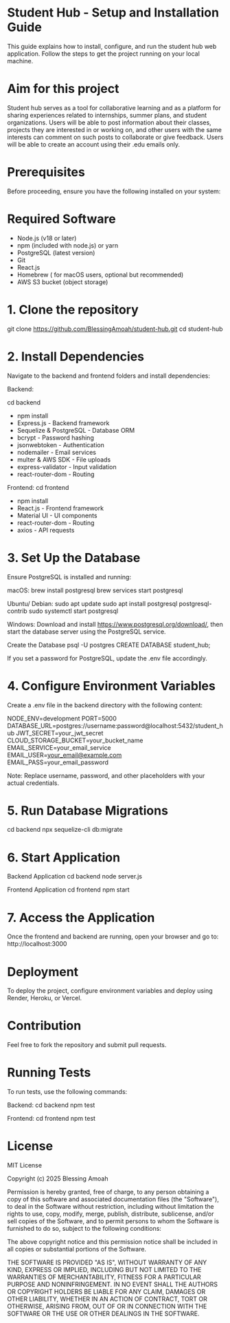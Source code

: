 # Student Hub - Setup and Installation Guide

This guide explains how to install, configure, and run the student hub web application. Follow the steps to get the project running on your local machine.

# Aim for this project
Student hub serves as a tool for collaborative learning and as a platform for sharing experiences related to internships, summer plans, and student organizations. Users will be able to post information about their classes, projects they are interested in or working on, and other users with the same interests can comment on such posts to collaborate or give feedback. Users will be able to create an account using their .edu emails only.

# Prerequisites

Before proceeding, ensure you have the following installed on your system:

# Required Software

- Node.js (v18 or later)
- npm (included with node.js) or yarn
- PostgreSQL (latest version)
- Git
- React.js
- Homebrew ( for macOS users, optional but recommended)
- AWS S3 bucket (object storage)

# 1. Clone the repository
git clone https://github.com/BlessingAmoah/student-hub.git
cd student-hub

# 2. Install Dependencies

Navigate to the backend and frontend folders and install dependencies:

Backend:

cd backend
- npm install
- Express.js - Backend framework
- Sequelize & PostgreSQL - Database ORM
- bcrypt - Password hashing
- jsonwebtoken - Authentication
- nodemailer - Email services
- multer & AWS SDK - File uploads
- express-validator - Input validation
- react-router-dom - Routing

Frontend:
cd frontend
- npm install
- React.js - Frontend framework
- Material UI - UI components
- react-router-dom - Routing
- axios - API requests

# 3. Set Up the Database

Ensure PostgreSQL is installed and running:

macOS:
brew install postgresql
brew services start postgresql

Ubuntu/ Debian:
sudo apt update
sudo apt install postgresql postgresql-contrib
sudo systemctl start postgresql

Windows:
Download and install https://www.postgresql.org/download/, then start the database server using the PostgreSQL service.

Create the Database
psql -U postgres
CREATE DATABASE student_hub;

If you set a password for PostgreSQL, update the .env file accordingly.

# 4. Configure Environment Variables

Create a .env file in the backend directory with the following content:

NODE_ENV=development
PORT=5000
DATABASE_URL=postgres://username:password@localhost:5432/student_hub
JWT_SECRET=your_jwt_secret
CLOUD_STORAGE_BUCKET=your_bucket_name
EMAIL_SERVICE=your_email_service
EMAIL_USER=your_email@example.com
EMAIL_PASS=your_email_password

Note: Replace username, password, and other placeholders with your actual credentials.

# 5. Run Database Migrations

cd backend
npx sequelize-cli db:migrate

# 6. Start Application

Backend Application
cd backend
node server.js

Frontend Application
cd frontend
npm start

# 7. Access the Application

Once the frontend and backend are running, open your browser and go to:
http://localhost:3000

# Deployment
To deploy the project, configure environment variables and deploy using Render, Heroku, or Vercel.

# Contribution
Feel free to fork the repository and submit pull requests.

# Running Tests

To run tests, use the following commands:

Backend:
cd backend
npm test

Frontend:
cd frontend
npm test

# License

MIT License

Copyright (c) 2025 Blessing Amoah

Permission is hereby granted, free of charge, to any person obtaining a copy
of this software and associated documentation files (the "Software"), to deal
in the Software without restriction, including without limitation the rights
to use, copy, modify, merge, publish, distribute, sublicense, and/or sell
copies of the Software, and to permit persons to whom the Software is
furnished to do so, subject to the following conditions:

The above copyright notice and this permission notice shall be included in all
copies or substantial portions of the Software.

THE SOFTWARE IS PROVIDED "AS IS", WITHOUT WARRANTY OF ANY KIND, EXPRESS OR
IMPLIED, INCLUDING BUT NOT LIMITED TO THE WARRANTIES OF MERCHANTABILITY,
FITNESS FOR A PARTICULAR PURPOSE AND NONINFRINGEMENT. IN NO EVENT SHALL THE
AUTHORS OR COPYRIGHT HOLDERS BE LIABLE FOR ANY CLAIM, DAMAGES OR OTHER
LIABILITY, WHETHER IN AN ACTION OF CONTRACT, TORT OR OTHERWISE, ARISING FROM,
OUT OF OR IN CONNECTION WITH THE SOFTWARE OR THE USE OR OTHER DEALINGS IN THE
SOFTWARE.